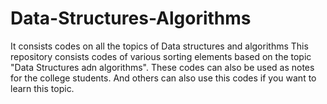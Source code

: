 # Data-Structures-Algorithms
It consists codes on all the topics of Data structures and algorithms
This repository consists codes of various sorting elements based on the topic "Data Structures adn algorithms". These codes can also be used as notes for the college students. And others can also use this codes if you want to learn this topic.

